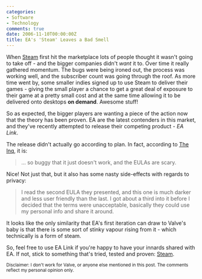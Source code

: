 ```yaml
---
categories:
- Software
- Technology
comments: true
date: 2006-11-10T00:00:00Z
title: EA's 'Steam' Leaves a Bad Smell
---
```


When <a href="http://www.steampowered.com/" title="Steam">Steam</a> first hit the marketplace lots of people thought it wasn't going to take off - and the bigger companies didn't <em>want</em> it to. Over time it really gathered momentum. The bugs were being ironed out, the process was working well, and the subscriber count was going through the roof. As more time went by, some smaller indies signed up to use Steam to deliver their games - giving the small player a chance to get a great deal of exposure to their game at a pretty small cost and at the same time allowing it to be delivered onto desktops <strong>on demand</strong>. Awesome stuff!

So as expected, the bigger players are wanting a piece of the action now that the theory has been proven. EA are the latest contenders in this market, and they've recently attempted to release their competing product - <em>EA Link</em>.

The release didn't actually go according to plan. In fact, according to
<a href="http://www.theinquirer.net/default.aspx?article=35555" title="EA tries to clone Steam, but fails miserably">The Inq</a>, it is:<blockquote>... so buggy that it just doesn't work, and the EULAs are scary.</blockquote> Nice! Not just that, but it also has some nasty side-effects with regards to privacy:<blockquote>I read the second EULA they presented, and this one is much darker and less user friendly than the last. I got about a third into it before I decided that the terms were unacceptable, basically they could use my personal info and share it around.</blockquote>

It looks like the only similarity that EA's first iteration can draw to Valve's baby is that there is some sort of stinky vapour rising from it - which technically is a form of steam.

So, feel free to use EA Link if you're happy to have your innards shared with EA. If not, stick to something that's tried, tested and proven: <a href="http://www.steampowered.com/" title="Steam">Steam</a>.

<small>Disclaimer: I don't work for Valve, or anyone else mentioned in this post. The comments reflect my personal opinion only.</small>
